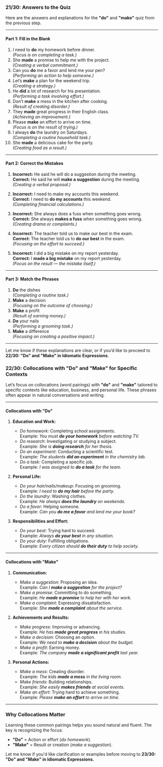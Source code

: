 ### **21/30: Answers to the Quiz**

Here are the answers and explanations for the **"do"** and **"make"** quiz from the previous step.

---

#### **Part 1: Fill in the Blank**

1. I need to **do** my homework before dinner.  
    _(Focus is on completing a task.)_
2. She **made** a promise to help me with the project.  
    _(Creating a verbal commitment.)_
3. Can you **do** me a favor and lend me your pen?  
    _(Performing an action to help someone.)_
4. Let’s **make** a plan for the weekend trip.  
    _(Creating a strategy.)_
5. He **did** a lot of research for his presentation.  
    _(Performing a task involving effort.)_
6. Don’t **make** a mess in the kitchen after cooking.  
    _(Result of creating disorder.)_
7. They **made** great progress in their English class.  
    _(Achieving an improvement.)_
8. Please **make** an effort to arrive on time.  
    _(Focus is on the result of trying.)_
9. I always **do** the laundry on Saturdays.  
    _(Completing a routine household task.)_
10. She **made** a delicious cake for the party.  
    _(Creating food as a result.)_

---

#### **Part 2: Correct the Mistakes**

1. **Incorrect:** He said he will do a suggestion during the meeting.  
    **Correct:** He said he will **make a suggestion** during the meeting.  
    _(Creating a verbal proposal.)_
    
2. **Incorrect:** I need to make my accounts this weekend.  
    **Correct:** I need to **do my accounts** this weekend.  
    _(Completing financial calculations.)_
    
3. **Incorrect:** She always does a fuss when something goes wrong.  
    **Correct:** She always **makes a fuss** when something goes wrong.  
    _(Creating drama or complaints.)_
    
4. **Incorrect:** The teacher told us to make our best in the exam.  
    **Correct:** The teacher told us to **do our best** in the exam.  
    _(Focusing on the effort to succeed.)_
    
5. **Incorrect:** I did a big mistake on my report yesterday.  
    **Correct:** I **made a big mistake** on my report yesterday.  
    _(Focus on the result — the mistake itself.)_
    

---

#### **Part 3: Match the Phrases**

1. **Do** the dishes  
    _(Completing a routine task.)_
2. **Make** a decision  
    _(Focusing on the outcome of choosing.)_
3. **Make** a profit  
    _(Result of earning money.)_
4. **Do** your nails  
    _(Performing a grooming task.)_
5. **Make** a difference  
    _(Focusing on creating a positive impact.)_

---

Let me know if these explanations are clear, or if you’d like to proceed to **22/30: "Do" and "Make" in Idiomatic Expressions**.

### **22/30: Collocations with "Do" and "Make" for Specific Contexts**

Let’s focus on collocations (word pairings) with **"do"** and **"make"** tailored to specific contexts like education, business, and personal life. These phrases often appear in natural conversations and writing.

---

#### **Collocations with "Do"**

1. **Education and Work:**
    
    - _Do homework_: Completing school assignments.  
        Example: _You must **do your homework** before watching TV._
    - _Do research_: Investigating or studying a subject.  
        Example: _She is **doing research** for her thesis._
    - _Do an experiment_: Conducting a scientific test.  
        Example: _The students **did an experiment** in the chemistry lab._
    - _Do a task_: Completing a specific job.  
        Example: _I was assigned to **do a task** for the team._
2. **Personal Life:**
    
    - _Do your hair/nails/makeup_: Focusing on grooming.  
        Example: _I need to **do my hair** before the party._
    - _Do the laundry_: Washing clothes.  
        Example: _He always **does the laundry** on weekends._
    - _Do a favor_: Helping someone.  
        Example: _Can you **do me a favor** and lend me your book?_
3. **Responsibilities and Effort:**
    
    - _Do your best_: Trying hard to succeed.  
        Example: _Always **do your best** in any situation._
    - _Do your duty_: Fulfilling obligations.  
        Example: _Every citizen should **do their duty** to help society._

---

#### **Collocations with "Make"**

1. **Communication:**
    
    - _Make a suggestion_: Proposing an idea.  
        Example: _Can I **make a suggestion** for the project?_
    - _Make a promise_: Committing to do something.  
        Example: _He **made a promise** to help her with her work._
    - _Make a complaint_: Expressing dissatisfaction.  
        Example: _She **made a complaint** about the service._
2. **Achievements and Results:**
    
    - _Make progress_: Improving or advancing.  
        Example: _He has **made great progress** in his studies._
    - _Make a decision_: Choosing an option.  
        Example: _We need to **make a decision** about the budget._
    - _Make a profit_: Earning money.  
        Example: _The company **made a significant profit** last year._
3. **Personal Actions:**
    
    - _Make a mess_: Creating disorder.  
        Example: _The kids **made a mess** in the living room._
    - _Make friends_: Building relationships.  
        Example: _She easily **makes friends** at social events._
    - _Make an effort_: Trying hard to achieve something.  
        Example: _Please **make an effort** to arrive on time._

---

### **Why Collocations Matter**

Learning these common pairings helps you sound natural and fluent. The key is recognizing the focus:

- **"Do"** = Action or effort (_do homework_).
- **"Make"** = Result or creation (_make a suggestion_).

Let me know if you'd like clarification or examples before moving to **23/30: "Do" and "Make" in Idiomatic Expressions.**